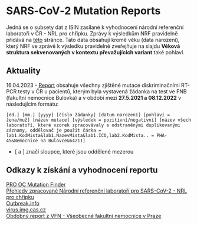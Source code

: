 # SARS‑CoV‑2 Mutation Reports

Jedná se o subsety dat z ISIN zasílané k vyhodnocení národní referenční laboratoři v ČR - NRL pro chřipku. Zprávy k výsledkům NRF pravidelně přidává na [této](https://archiv.szu.cz/tema/prevence/celogenomova-sekvenace-v-cr-souhrnna-zprava) stránce.
Tato data obsahují kromě věku (data narození), který NRF ve zprávě k výsledku pravidelně zveřejňuje na slajdu **Věková struktura sekvenovaných v kontextu převažujících variant** také pohlaví.

## Aktuality

16.04.2023 - [Report](report/report) obsahuje všechny zjištěné mutace diskriminačními RT-PCR testy v ČR u pacientů, kterým byla vystavená žádanka na test ve FNB (fakultní nemocnice Bulovka) a v období mezi **27.5.2021 a 08.12.2022** v následujícím formátu:

```
[dd.] [mm.] [yyyy] [číslo žádanky] [datum narození] [pohlaví = žena/muž] [název mutace] [výsledek = pozitivní/negativní] [název všech laboratoří, které vzorek zpracovávaly s odstraněnými duplikovanými záznamy, oddělovač je použit čárka = lab1.KodMista&lab1.NazevMista&lab1.ICO,lab2.KodMista.. = PHA-45&Nemocnice na Bulovce&64211]
```
* [ a ] značí sloupce, které jsou oddělené mezerou

## Odkazy k získání a vyhodnocení reportu

[PRO OC Mutation Finder](https://github.com/PRO-OC/pro-oc-mutation-finder)\
[Přehledy zpracované Národní referenční laboratoří pro SARS-CoV-2 - NRL pro chřipku](https://dastacr.cz/SARS-CoV-2.html)\
[Outbreak.info](https://outbreak.info/situation-reports)\
[virus.img.cas.cz](https://virus.img.cas.cz/)\
[Obdobný report z VFN - Všeobecné fakultní nemocnice v Praze](https://github.com/PRO-OC/pro-oc-mutation-finder-vfn-reports)
